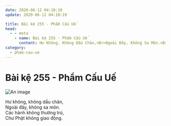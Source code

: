 ```yaml
---
date: 2020-06-12 04:10:19
update: 2020-06-12 04:10:19

title: Bài kệ 255 - Phẩm Cấu Uế
head:
  - - meta
    - name: Bài kệ 255 - Phẩm Cấu Uế
      content: Hư Không, Không Dấu Chân,<Br>Ngoài Đây, Không Sa Môn.<Br>Các Hành Không Thường Trú,<Br>Chư Phật Không Giao Động.<Br>
category:
  - pham-cau-ue
---
```


# Bài kệ 255 - Phẩm Cấu Uế

![An image](/img/pham-cau-ue/pham-cau-ue-255.jpg)

Hư không, không dấu chân,<br>Ngoài đây, không sa môn.<br>Các hành không thường trú,<br>Chư Phật không giao động.<br>
